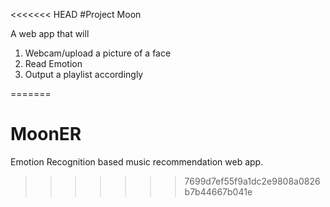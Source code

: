 <<<<<<< HEAD
#Project Moon 
 
A web app that will
1) Webcam/upload a picture of a face
2) Read Emotion
3) Output a playlist accordingly


=======
# MoonER
Emotion Recognition based music recommendation web app. 
>>>>>>> 7699d7ef55f9a1dc2e9808a0826b7b44667b041e
